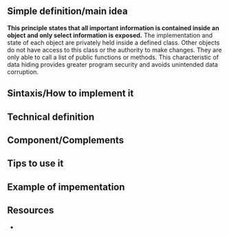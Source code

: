 ## Simple definition/main idea
**This principle states that all important information is contained inside an object and only select information is exposed.** The implementation and state of each object are privately held inside a defined class. Other objects do not have access to this class or the authority to make changes. They are only able to call a list of public functions or methods. This characteristic of data hiding provides greater program security and avoids unintended data corruption.

## Sintaxis/How to implement it


## Technical definition


## Component/Complements


## Tips to use it


## Example of impementation


## Resources
- 